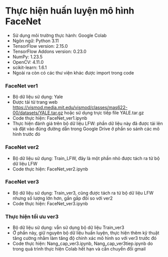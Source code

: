 # Thực hiện huấn luyện mô hình FaceNet
- Sử dụng môi trường thực hành: Google Colab
- Ngôn ngữ: Python 3.11
- TensorFlow version: 2.15.0
- TensorFlow Addons version: 0.23.0
- NumPy: 1.23.5
- OpenCV: 4.11.0
- scikit-learn: 1.6.1
- Ngoài ra còn có các thư viện khác được import trong code
### FaceNet ver1
- Bộ dữ liệu sử dụng: Yale
- Được tải từ trang web https://vismod.media.mit.edu/vismod/classes/mas622-00/datasets/YALE.tar.gz hoặc sử dụng trực tiếp file YALE.tar.gz
- Code thực hiện: FaceNet_ver1.ipynb
- Thực hiện đánh giá trên bộ dữ liệu LFW: phần dữ liệu này đã được tải lên và đặt vào đúng đường dẫn trong Google Drive ở phần so sánh các mô hình trước đó
### FaceNet ver2
- Bộ dữ liệu sử dụng: Train_LFW, đây là một phần nhỏ được tách ra từ bộ dữ liệu LFW
- Code thực hiện: FaceNet_ver2.ipynb
### FaceNet ver3
- Bộ dữ liệu sử dụng: Train_ver3, cũng được tách ra từ bộ dữ liệu LFW nhưng số lượng lớn hơn, gần gấp đôi so với ver2
- Code thực hiện: FaceNet_ver3.ipynb
### Thực hiện tối ưu ver3
- Bộ dữ liệu sử dụng: vẫn sử dụng bộ dữ liệu Train_ver3
- Ở phần này, giữ nguyên bộ dữ liệu huấn luyện, thực hiện thêm kỹ thuật tăng cường nhằm làm tăng độ chính xác mô hình so với ver3 trước đó
- Code thực hiện: Nang_cap_ver3.ipynb, Nang_cap_ver3tiep.ipynb do trong quá trình thực hiện Colab hết hạn và cần chuyển đổi gmail
